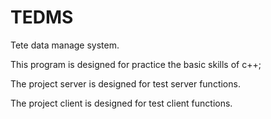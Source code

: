 # TEDMS
Tete data manage system.

This program is designed for practice the basic skills of c++;

The project server is designed for test server functions.

The project client is designed for test client functions.
